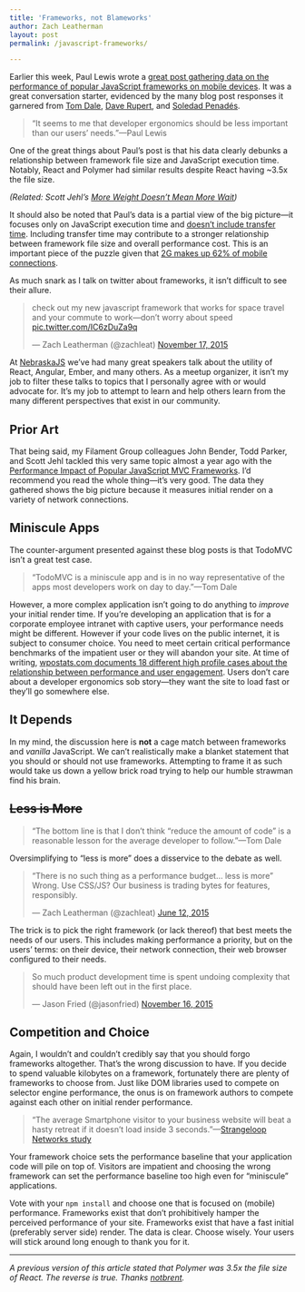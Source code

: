 ```yaml
---
title: 'Frameworks, not Blameworks'
author: Zach Leatherman
layout: post
permalink: /javascript-frameworks/

---
```


Earlier this week, Paul Lewis wrote a [great post gathering data on the performance of popular JavaScript frameworks on mobile devices](https://aerotwist.com/blog/the-cost-of-frameworks/). It was a great conversation starter, evidenced by the many blog post responses it garnered from [Tom Dale](http://tomdale.net/2015/11/javascript-frameworks-and-mobile-performance/), [Dave Rupert](http://daverupert.com/2015/11/framework-cost/), and [Soledad Penadés](http://soledadpenades.com/2015/11/17/some-additional-thoughts-on-the-recent-discussion-about-frameworks-vs-vanilla-js-on-mobile/).

> “It seems to me that developer ergonomics should be less important than our users’ needs.”—Paul Lewis

One of the great things about Paul’s post is that his data clearly debunks a relationship between framework file size and JavaScript execution time. Notably, React and Polymer had similar results despite React having ~3.5x the file size.

_(Related: Scott Jehl’s [More Weight Doesn’t Mean More Wait](https://www.filamentgroup.com/lab/weight-wait.html))_

It should also be noted that Paul’s data is a partial view of the big picture—it focuses only on JavaScript execution time and [doesn’t include transfer time](https://twitter.com/aerotwist/status/666278458775896064). Including transfer time may contribute to a stronger relationship between framework file size and overall performance cost. This is an important piece of the puzzle given that [2G makes up 62% of mobile connections](https://twitter.com/raymondcamden/status/666674488495353856).

As much snark as I talk on twitter about frameworks, it isn’t difficult to see their allure.

<blockquote class="twitter-tweet" lang="en"><p lang="en" dir="ltr">check out my new javascript framework that works for space travel and your commute to work—don’t worry about speed <a href="https://t.co/IC6zDuZa9q">pic.twitter.com/IC6zDuZa9q</a></p>&mdash; Zach Leatherman (@zachleat) <a href="https://twitter.com/zachleat/status/666711475608666112">November 17, 2015</a></blockquote>

At [NebraskaJS](http://nebraskajs.com/) we’ve had many great speakers talk about the utility of React, Angular, Ember, and many others. As a meetup organizer, it isn’t my job to filter these talks to topics that I personally agree with or would advocate for. It’s my job to attempt to learn and help others learn from the many different perspectives that exist in our community.

## Prior Art

That being said, my Filament Group colleagues John Bender, Todd Parker, and Scott Jehl tackled this very same topic almost a year ago with the [Performance Impact of Popular JavaScript MVC Frameworks](https://www.filamentgroup.com/lab/mv-initial-load-times.html). I’d recommend you read the whole thing—it’s very good. The data they gathered shows the big picture because it measures initial render on a variety of network connections.

## Miniscule Apps

The counter-argument presented against these blog posts is that TodoMVC isn’t a great test case.

> “TodoMVC is a miniscule app and is in no way representative of the apps most developers work on day to day.”—Tom Dale

However, a more complex application isn’t going to do anything to _improve_ your initial render time. If you’re developing an application that is for a corporate employee intranet with captive users, your performance needs might be different. However if your code lives on the public internet, it is subject to consumer choice. You need to meet certain critical performance benchmarks of the impatient user or they will abandon your site. At time of writing, [wpostats.com documents 18 different high profile cases about the relationship between performance and user engagement](http://wpostats.com/). Users don’t care about a developer ergonomics sob story—they want the site to load fast or they’ll go somewhere else.

## It Depends

In my mind, the discussion here is **not** a cage match between frameworks and _vanilla_ JavaScript. We can’t realistically make a blanket statement that you should or should not use frameworks. Attempting to frame it as such would take us down a yellow brick road trying to help our humble strawman find his brain.

## ~~Less is More~~

> “The bottom line is that I don’t think “reduce the amount of code” is a reasonable lesson for the average developer to follow.”—Tom Dale

Oversimplifying to “less is more” does a disservice to the debate as well.

<blockquote class="twitter-tweet" lang="en"><p lang="en" dir="ltr">“There is no such thing as a performance budget… less is more”&#10;&#10;Wrong. Use CSS/JS?&#10;&#10;Our business is trading bytes for features, responsibly.</p>&mdash; Zach Leatherman (@zachleat) <a href="https://twitter.com/zachleat/status/609408429522845696">June 12, 2015</a></blockquote>

The trick is to pick the right framework (or lack thereof) that best meets the needs of our users. This includes making performance a priority, but on the users’ terms: on their device, their network connection, their web browser configured to their needs.

<blockquote class="twitter-tweet" lang="en"><p lang="en" dir="ltr">So much product development time is spent undoing complexity that should have been left out in the first place.</p>&mdash; Jason Fried (@jasonfried) <a href="https://twitter.com/jasonfried/status/666351638836326400">November 16, 2015</a></blockquote>

## Competition and Choice

Again, I wouldn’t and couldn’t credibly say that you should forgo frameworks altogether. That’s the wrong discussion to have. If you decide to spend valuable kilobytes on a framework, fortunately there are plenty of frameworks to choose from. Just like DOM libraries used to compete on selector engine performance, the onus is on framework authors to compete against each other on initial render performance.

> “The average Smartphone visitor to your business website will beat a hasty retreat if it doesn’t load inside 3 seconds.”—[Strangeloop Networks study](http://www.aykira.com.au/2014/04/importance-website-loading-speed-top-3-factors-limit-website-speed/)

Your framework choice sets the performance baseline that your application code will pile on top of. Visitors are impatient and choosing the wrong framework can set the performance baseline too high even for “miniscule” applications.

Vote with your `npm install` and choose one that is focused on (mobile) performance. Frameworks exist that don’t prohibitively hamper the perceived performance of your site. Frameworks exist that have a fast initial (preferably server side) render. The data is clear. Choose wisely. Your users will stick around long enough to thank you for it.

---

_A previous version of this article stated that Polymer was 3.5x the file size of React. The reverse is true. Thanks [notbrent](https://twitter.com/notbrent/status/667740388279451649)._